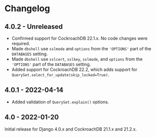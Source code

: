 # Changelog

## 4.0.2 - Unreleased

- Confirmed support for CockroachDB 22.1.x. No code changes were required.
- Made `dbshell` use `sslmode` and `options` from the `'OPTIONS'` part of the
  `DATABASES` setting.
- Made `dbshell` use `sslcert`, `sslkey`, `sslmode`, and `options` from the
  `'OPTIONS'` part of the `DATABASES` setting.
- Added support for CockroachDB 22.2, which adds support for
  `QuerySet.select_for_update(skip_locked=True)`.

## 4.0.1 - 2022-04-14

- Added validation of `QuerySet.explain()` options.

## 4.0 - 2022-01-20

Initial release for Django 4.0.x and CockroachDB 21.1.x and 21.2.x.
